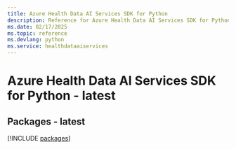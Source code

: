 ```yaml
---
title: Azure Health Data AI Services SDK for Python
description: Reference for Azure Health Data AI Services SDK for Python
ms.date: 02/17/2025
ms.topic: reference
ms.devlang: python
ms.service: healthdataaiservices
---
```

# Azure Health Data AI Services SDK for Python - latest
## Packages - latest
[!INCLUDE [packages](health-data-ai-services-index.md)]